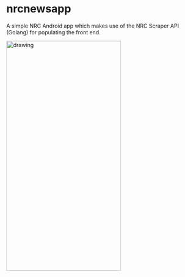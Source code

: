 # nrcnewsapp
A simple NRC Android app which makes use of the NRC Scraper API (Golang) for populating the front end.

<img src="../article-item/preview.png"
alt="drawing" width="300" height="600"/>
